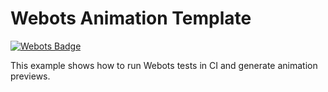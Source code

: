# Webots Animation Template

[![Webots Badge](https://badgen.net/badge/icon/Preview%20simulation?label=Webots)](https://lukicdarkoo.github.io/webots-movie-example/)

This example shows how to run Webots tests in CI and generate animation previews.
